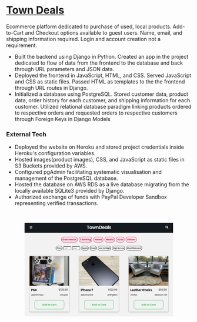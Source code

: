 # [Town Deals](https://town-deals.herokuapp.com/)
Ecommerce platform dedicated to purchase of used, local products. Add-to-Cart and Checkout options
available to guest users. Name, email, and shipping information required. Login and account creation not a requirement.

* Built the backend using Django in Python. Created an app in the project dedicated to flow of data from the frontend to the database and
back through URL parameters and JSON data.
* Deployed the frontend in JavaScript, HTML, and CSS. Served JavaScript and CSS as static files. Passed HTML as templates to the the frontend 
through URL routes in Django.
* Initialized a database using PostgreSQL. Stored customer data, product data, order history for each customer, and shipping information for each customer.
Utilized relational database paradigm linking products ordered to respective orders and requested orders to respective customers through Foreign Keys in Django Models

### External Tech

* Deployed the website on Heroku and stored project credentials inside Heroku's configuration variables.
* Hosted images(product images), CSS, and JavaScript as static files in S3 Buckets provided by AWS.
* Configured pgAdmin facilitating systematic visualisation and management of the PostgreSQL database.
* Hosted the database on AWS RDS as a live database migrating from the locally available SQLite3 provided by Django. 
* Authorized exchange of funds with PayPal Developer Sandbox representing verified transactions.
<br>
<p align="center">
  <img src="https://github.com/abhigya-ps/town-deals/blob/main/images/towndeals_images.JPG" alt="demo_store" width="80%" align="center">
</p>
